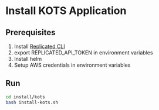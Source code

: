 # Install KOTS Application

## Prerequisites
1. Install [Replicated CLI](https://docs.replicated.com/reference/replicated-cli-installing#installing-the-replicated-cli-1)
2. export REPLICATED_API_TOKEN in environment variables
3. Install helm
4. Setup AWS credentials in environment variables

## Run
```bash
cd install/kots
bash install-kots.sh
```
